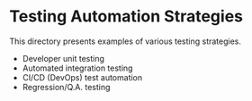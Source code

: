 # Testing Automation Strategies
This directory presents examples of various testing strategies.

  * Developer unit testing
  * Automated integration testing
  * CI/CD (DevOps) test automation
  * Regression/Q.A. testing

